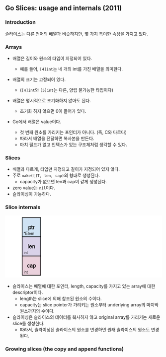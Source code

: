 ## Go Slices: usage and internals (2011)
### Introduction
슬라이스는 다른 언어의 배열과 비슷하지만, 몇 가지 특이한 속성을 가지고 있다.
### Arrays
- 배열은 길이와 원소의 타입이 지정되어 있다.   
    - 예를 들어, `[4]int`는 네 개의 int를 가진 배열을 의미한다.  
- 배열의 크기는 고정되어 있다.  
    - (`[4]int`와 `[5]int`는 다른, 양립 불가능한 타입이다)    
- 배열은 명시적으로 초기화하지 않아도 된다. 
    - 초기화 하지 않으면 0이 들어가 있다.    

- Go에서 배열은 value이다.
    - 첫 번째 원소를 가리키는 포인터가 아니다. (즉, C와 다르다)
    - 따라서 배열을 전달하면 복사본을 만든다.
    - 마치 필드가 없고 인덱스가 있는 구조체처럼 생각할 수 있다.

### Slices
- 배열과 다르게, 타입만 지정되고 길이가 지정되어 있지 않다.
- 주로 `make([]T, len, cap)`의 형태로 생성된다.
    - capacity가 없으면 len과 cap이 같게 생성된다.
- zero value는 `nil`이다.
- 슬라이싱이 가능하다.

### Slice internals
<img src = "https://github.com/eomhs/TIL/blob/main/figures/Slice%20Struct.png" width="600" height="200"/>  

- 슬라이스는 배열에 대한 포인터, length, capacity를 가지고 있는 array에 대한 descriptor이다.
    - length는 slice에 의해 참조된 원소의 수이다.
    - capacity는 slice pointer가 가리키는 원소부터 underlying array의 마지막 원소까지의 수이다.
- 슬라이싱은 슬라이스의 데이터를 복사하지 않고 original array를 가리키는 새로운 slice를 생성한다.
    - 따라서, 슬라이싱된 슬라이스의 원소를 변경하면 원래 슬라이스의 원소도 변경된다.

### Growing slices (the copy and append functions)

